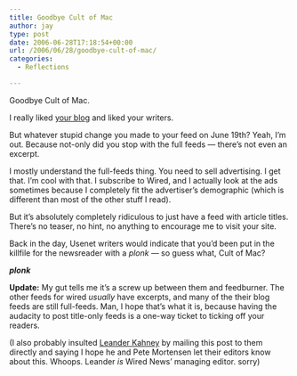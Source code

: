 ```yaml
---
title: Goodbye Cult of Mac
author: jay
type: post
date: 2006-06-28T17:18:54+00:00
url: /2006/06/28/goodbye-cult-of-mac/
categories:
  - Reflections

---
```

Goodbye Cult of Mac.

I really liked [your blog][1] and liked your writers.

But whatever stupid change you made to your feed on June 19th? Yeah, I’m out. Because not-only did you stop with the full feeds — there’s not even an excerpt.

I mostly understand the full-feeds thing. You need to sell advertising. I get that. I’m cool with that. I subscribe to Wired, and I actually look at the ads sometimes because I completely fit the advertiser’s demographic (which is different than most of the other stuff I read).

But it’s absolutely completely ridiculous to just have a feed with article titles. There’s no teaser, no hint, no anything to encourage me to visit your site.

Back in the day, Usenet writers would indicate that you’d been put in the killfile for the newsreader with a _plonk_ — so guess what, Cult of Mac?

**_plonk_**

**Update:** My gut tells me it’s a screw up between them and feedburner. The other feeds for wired _usually_ have excerpts, and many of the their blog feeds are still full-feeds. Man, I hope that’s what it is, because having the audacity to post title-only feeds is a one-way ticket to ticking off your readers.

(I also probably insulted [Leander Kahney][2] by mailing this post to them directly and saying I hope he and Pete Mortensen let their editors know about this. Whoops. Leander _is_ Wired News’ managing editor. sorry)

 [1]: http://blog.wired.com/cultofmac/
 [2]: http://cultofmac.com/?page_id=2